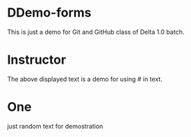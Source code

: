 # DDemo-forms
This is just a demo for Git and GitHub class of Delta 1.0 batch.
# Instructor
The above displayed text is a demo for using # in text.
# One
just random text for demostration


